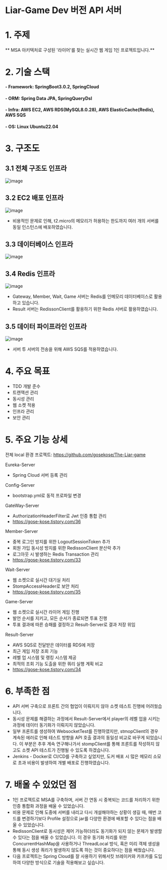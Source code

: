 Liar-Game Dev 버전 API 서버
======================

# 1. 주제 
** MSA 아키텍처로 구성된 '라이어'를 찾는 실시간 웹 게임 1인 프로젝트입니다.**


# 2. 기술 스택
#### - Framework: SpringBoot3.0.2, SpringCloud </br>
#### - ORM: Spring Data JPA, SpringQueryDsl </br>
#### - Infra: AWS EC2, AWS RDS(MySQL8.0.28), AWS ElasticCache(Redis), AWS SQS </br>
#### - OS: Linux Ubuntu22.04


# 3. 구조도
## 3.1 전체 구조도 인프라
![image](https://user-images.githubusercontent.com/88478829/229703902-6bfbfc68-c2e2-4521-8aa9-97264d1e98ac.png)

## 3.2 EC2 배포 인프라
![image](https://user-images.githubusercontent.com/88478829/229705478-5d6165f9-c21b-496f-bc04-210c0a16f5f4.png)
- 비용적인 문제로 인해, t2.micro의 메모리가 허용하는 한도까지 여러 개의 서버를 동일 인스턴스에 배포하였습니다. 

## 3.3 데이터베이스 인프라
![image](https://user-images.githubusercontent.com/88478829/229705548-30c05032-9ad9-4677-8d05-3e6dd0de61df.png)

## 3.4 Redis 인프라
![image](https://user-images.githubusercontent.com/88478829/229705666-484faa1d-5194-424f-9bc0-486500a1d59c.png)
- Gateway, Member, Wait, Game 서버는 Redis를 인메모리 데이터베이스로 활용하고 있습니다.
- Result 서버는 RedissonClient를 활용하기 위한 Redis 서버로 활용하였습니다.

## 3.5 데이터 파이프라인 인프라
![image](https://user-images.githubusercontent.com/88478829/229705736-41b21ab1-8b77-4ead-ac8b-1f899e1eb8c1.png)
- 서버 투 서버의 전송을 위해 AWS SQS를 적용하였습니다.

# 4. 주요 목표
- TDD 개발 준수
- 트랜잭션 관리
- 동시성 관리
- 웹 소켓 적용
- 인프라 관리
- 보안 관리


# 5. 주요 기능 상세
전체 local 환경 프로젝트: https://github.com/gosekose/The-Liar-game

Eureka-Server
- Spring Cloud 서버 등록 관리

Config-Server
- bootstrap.yml로 동적 프로파일 변경

GateWay-Server
- AuthorizationHeaderFilter로 Jwt 인증 통합 관리
- https://gose-kose.tistory.com/36

Member-Server
- 중복 로그인 방지를 위한 LogoutSessionToken 추가
- 회원 가입 동시성 방지를 위한 RedissonClient 분산락 추가
- 로그아웃 시 발생하는 Redis Transaction 관리
- https://gose-kose.tistory.com/33

Wait-Server
- 웹 소켓으로 실시간 대기실 처리
- StompAccessHeader로 보안 처리
- https://gose-kose.tistory.com/35

Game-Server
- 웹 소켓으로 실시간 라이어 게임 진행
- 발언 순서를 지키고, 모든 순서가 종료되면 투표 진행
- 투표 결과에 따른 승패를 결정하고 Result-Server로 결과 저장 위임

Result-Server
- AWS SQS로 전달받은 데이터를 RDS에 저장
- 최근 게임 저장 조회 기능
- 레벨 업 시스템 및 랭킹 시스템 제공
- 최적의 조회 기능 도출을 위한 쿼리 실행 계획 비교
- https://gose-kose.tistory.com/34

# 6. 부족한 점
- API 서버 구축으로 프론트 간의 협업이 이뤄지지 않아 소켓 테스트 진행에 어려웠습니다.
- 동시성 문제를 해결하는 과정에서 Result-Server에서 player의 레벨 업을 시키는 과정에 데이터 동기화가 이뤄지지 않았습니다.
- 일부 프론트를 생성하여 WebsocketTest를 진행하였지만, stmopClient의 경우 계속된 에러로 인해 테스트 방향을 API 호출 결과의 동일성 비교로 바꾸게 되었습니다. 이 부분은 추후 계속 연구해나가서 stompClient를 통해 프론트를 작성하지 않고도 소켓 API 테스트가 진행될 수 있도록 하겠습니다.
- Jenkins - Docker로 CI/CD를 구축하고 싶었지만, 도커 배포 시 많은 메모리 소모로 초과 비용이 발생하여 개별 배포로 진행하였습니다.

# 7. 배울 수 있었던 점
- 1인 프로젝트로 MSA를 구축하며, 서버 간 연동 시 중복되는 코드를 처리하기 위한 인증 통합화 과정을 배울 수 있었습니다.
- 비용 문제로 인해 도중에 서버를 내리고 다시 개설해야하는 상황이 생길 때, 매번 코드를 변경하기보다 Profile 설정으로 jar를 다양한 환경에 배포할 수 있다는 점을 배울 수 있었습니다.
- RedissonClient로 동시성은 제어 가능하더라도 동기화가 되지 않는 문제가 발생할 수 있다는 점을 배울 수 있었습니다. 이 경우 동기화 처리를 위한 ConcurrentHashMap을 사용하거나 ThreadLocal 방식, 혹은 미리 객체 생성을 통해 동시 생성 쿼리가 발생하지 않도록 하는 것이 중요하다는 점을 배웠습니다.
- 다음 프로젝트는 Spring Cloud를 잘 사용하기 위해서킷 브레이커와 카프카를 도입하여 다양한 방식으로 기술을 적용해보고 싶습니다.




